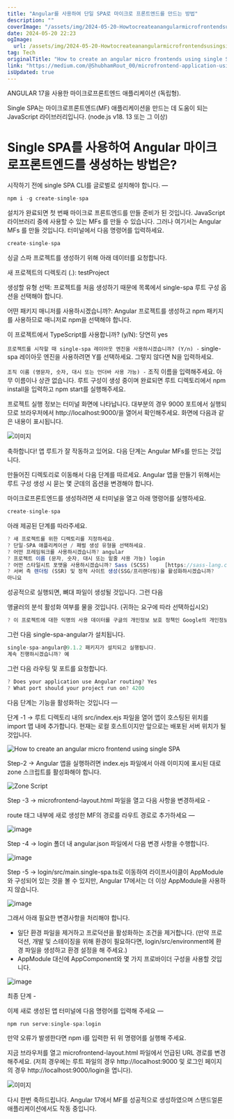 ```yaml
---
title: "Angular를 사용하여 단일 SPA로 마이크로 프론트엔드를 만드는 방법"
description: ""
coverImage: "/assets/img/2024-05-20-HowtocreateanangularmicrofrontendsusingsingleSPA_0.png"
date: 2024-05-20 22:23
ogImage: 
  url: /assets/img/2024-05-20-HowtocreateanangularmicrofrontendsusingsingleSPA_0.png
tag: Tech
originalTitle: "How to create an angular micro frontends using single SPA?"
link: "https://medium.com/@ShubhamRout_00/microfrontend-application-using-angular-17-standalone-0e24f50ae062"
isUpdated: true
---
```





ANGULAR 17을 사용한 마이크로프론트엔드 애플리케이션 (독립형).

Single SPA는 마이크로프론트엔드(MF) 애플리케이션을 만드는 데 도움이 되는 JavaScript 라이브러리입니다. (node.js v18. 13 또는 그 이상)

# Single SPA를 사용하여 Angular 마이크로프론트엔드를 생성하는 방법은?

시작하기 전에 single SPA CLI를 글로벌로 설치해야 합니다. —

<div class="content-ad"></div>

```js
npm i -g create-single-spa
```

설치가 완료되면 첫 번째 마이크로 프론트엔드를 만들 준비가 된 것입니다. JavaScript 라이브러리 중에 사용할 수 있는 MFs 를 만들 수 있습니다. 그러나 여기서는 Angular MFs 를 만들 것입니다. 터미널에서 다음 명령어를 입력하세요.

```js
create-single-spa
```

싱글 스파 프로젝트를 생성하기 위해 아래 데이터를 요청합니다.

<div class="content-ad"></div>

새 프로젝트의 디렉토리 (.): testProject

생성할 유형 선택: 프로젝트를 처음 생성하기 때문에 목록에서 single-spa 루트 구성 옵션을 선택해야 합니다.

어떤 패키지 매니저를 사용하시겠습니까?: Angular 프로젝트를 생성하고 npm 패키지를 사용하므로 매니저로 npm을 선택해야 합니다.

이 프로젝트에서 TypeScript를 사용합니까? (y/N): 당연히 yes

<div class="content-ad"></div>

`프로젝트를 시작할 때 single-spa 레이아웃 엔진을 사용하시겠습니까? (Y/n) -` single-spa 레이아웃 엔진을 사용하려면 Y를 선택하세요. 그렇지 않다면 N을 입력하세요.

`조직 이름 (영문자, 숫자, 대시 또는 언더바 사용 가능) -` 조직 이름을 입력해주세요. 아무 이름이나 상관 없습니다. 루트 구성이 생성 중이며 완료되면 루트 디렉토리에서 npm install을 입력하고 npm start를 실행해주세요.

프로젝트 실행 정보는 터미널 화면에 나타납니다. 대부분의 경우 9000 포트에서 실행되므로 브라우저에서 http://localhost:9000/을 열어서 확인해주세요. 화면에 다음과 같은 내용이 표시됩니다.

![이미지](/assets/img/2024-05-20-HowtocreateanangularmicrofrontendsusingsingleSPA_0.png)

<div class="content-ad"></div>

축하합니다! 앱 루트가 잘 작동하고 있어요. 다음 단계는 Angular MFs를 만드는 것입니다.

만들어진 디렉토리로 이동해서 다음 단계를 따르세요. Angular 앱을 만들기 위해서는 루트 구성 생성 시 묻는 몇 군데의 옵션을 변경해야 합니다.

마이크로프론트엔드를 생성하려면 새 터미널을 열고 아래 명령어를 실행하세요.

```js
create-single-spa
```

<div class="content-ad"></div>

아래 제공된 단계를 따라주세요.

```js
? 새 프로젝트를 위한 디렉토리를 지정하세요.
? 단일-SPA 애플리케이션 / 패럴 생성 유형을 선택하세요.
? 어떤 프레임워크를 사용하시겠습니까? angular
? 프로젝트 이름 (문자, 숫자, 대시 또는 밑줄 사용 가능) login
? 어떤 스타일시트 포맷을 사용하시겠습니까? Sass (SCSS)     [https://sass-lang.com/documentation/syntax#scss]
? 서버 측 렌더링 (SSR) 및 정적 사이트 생성(SSG/프리랜더링)을 활성화하시겠습니까? 
아니요
```

성공적으로 실행되면, 뼈대 파일이 생성될 것입니다. 그런 다음

앵귤러의 분석 활성화 여부를 물을 것입니다. (귀하는 요구에 따라 선택하십시오)

<div class="content-ad"></div>

```js
? 이 프로젝트에 대한 익명의 사용 데이터를 구글의 개인정보 보호 정책인 Google의 개인정보 처리방침에 따라 구글 Angular 팀과 공유하시겠습니까? 자세한 내용 및 이 설정을 변경하는 방법은 https://angular.io/analytics를 참조하십시오. 예
```

그런 다음 single-spa-angular가 설치됩니다.

```js
single-spa-angular@9.1.2 패키지가 설치되고 실행됩니다.
계속 진행하시겠습니까? 예
```

그런 다음 라우팅 및 포트를 요청합니다.

<div class="content-ad"></div>


```js
? Does your application use Angular routing? Yes
? What port should your project run on? 4200
```

다음 단계는 기능을 활성화하는 것입니다 —

단계 -1 → 루트 디렉토리 내의 src/index.ejs 파일을 열어 앱이 호스팅된 위치를 import 맵 내에 추가합니다. 현재는 로컬 호스트이지만 앞으로는 배포된 서버 위치가 될 것입니다.

![How to create an angular micro frontend using single SPA](/assets/img/2024-05-20-HowtocreateanangularmicrofrontendsusingsingleSPA_1.png)


<div class="content-ad"></div>

Step-2 → Angular 앱을 실행하려면 index.ejs 파일에서 아래 이미지에 표시된 대로 zone 스크립트를 활성화해야 합니다.

![Zone Script](/assets/img/2024-05-20-HowtocreateanangularmicrofrontendsusingsingleSPA_2.png)

Step -3 → microfrontend-layout.html 파일을 열고 다음 사항을 변경하세요 -

route 태그 내부에 새로 생성한 MF의 경로를 라우트 경로로 추가하세요 —

<div class="content-ad"></div>

![image](/assets/img/2024-05-20-HowtocreateanangularmicrofrontendsusingsingleSPA_3.png)

Step -4 → login 폴더 내 angular.json 파일에서 다음 변경 사항을 수행합니다.

![image](/assets/img/2024-05-20-HowtocreateanangularmicrofrontendsusingsingleSPA_4.png)

Step -5 → login/src/main.single-spa.ts로 이동하여 라이프사이클이 AppModule와 구성되어 있는 것을 볼 수 있지만, Angular 17에서는 더 이상 AppModule을 사용하지 않습니다.

<div class="content-ad"></div>

![image](/assets/img/2024-05-20-HowtocreateanangularmicrofrontendsusingsingleSPA_5.png)

그래서 아래 필요한 변경사항을 처리해야 합니다.

- 일단 환경 파일을 제거하고 프로덕션을 활성화하는 조건을 제거합니다. (만약 프로덕션, 개발 및 스테이징을 위해 환경이 필요하다면, login/src/environment에 환경 파일을 생성하고 환경 설정을 해 주세요.)
- AppModule 대신에 AppComponent와 몇 가지 프로바이더 구성을 사용할 것입니다.

![image](/assets/img/2024-05-20-HowtocreateanangularmicrofrontendsusingsingleSPA_6.png)

<div class="content-ad"></div>

최종 단계 -

이제 새로 생성된 앱 터미널에 다음 명령어를 입력해 주세요 —

```js
npm run serve:single-spa:login
```

만약 오류가 발생한다면 npm i를 입력한 뒤 위 명령어를 실행해 주세요.

<div class="content-ad"></div>

지금 브라우저를 열고 microfrontend-layout.html 파일에서 언급된 URL 경로를 변경해주세요. (저희 경우에는 루트 파일의 경우 http://localhost:9000 및 로그인 페이지의 경우 http://localhost:9000/login을 엽니다).

![이미지](/assets/img/2024-05-20-HowtocreateanangularmicrofrontendsusingsingleSPA_7.png)

다시 한번 축하드립니다. Angular 17에서 MF를 성공적으로 생성하였으며 스탠드얼론 애플리케이션에서도 작동 중입니다.